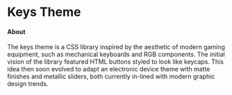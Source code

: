 # Keys Theme

#### **About**

The keys theme is a CSS library inspired by the aesthetic of modern gaming equipment, such as mechanical keyboards and RGB components. The initial vision of the library featured HTML buttons styled to look like keycaps. This idea then soon evolved to adapt an electronic device theme with matte finishes and metallic sliders, both currently in-lined with modern graphic design trends. 